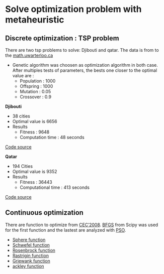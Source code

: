 # Solve optimization problem with metaheuristic

## Discrete optimization : TSP problem

There are two tsp problems to solve: Djibouti and qatar. The data is from to the [math.uwarterloo.ca](http://www.math.uwaterloo.ca/tsp/world/countries.html)
* Genetic algorithm was choosen as optimization algorithm in both case. After multiples tests of parameters, the bests one closer to the optimal value are :
   - Population : 1000
   - Offspring : 1000
   - Mutation : 0.05
   - Crossover : 0.9
   
**__Djibouti__**

- 38 cities 
- Optimal value is 6656
- Results 
   - Fitness : 9648
   - Computation time : 48 seconds
  
 [Code source]()
 
**__Qatar__**

- 194 Cities
- Optimal value is 9352
- Results
   - Fitness : 36443
   - Computational time : 413 seconds

[Code source]()

## Continuous optimization

There are function to optimize from [CEC’2008](). [BFGS](https://transp-or.epfl.ch/courses/optimization2011/slides/09-bfgs.pdf) from Scipy was used for the first function and the lastest are analyzed with [PSO](https://nathanrooy.github.io/posts/2016-08-17/simple-particle-swarm-optimization-with-python/).

*  [Sphere function](https://github.com/Sohou08/Metaheuristic_optimization_exam/tree/main/sphere)
*  [Schwefel function](https://github.com/Sohou08/Metaheuristic_optimization_exam/tree/main/schwefel)
*  [Rosenbrock function](https://github.com/Sohou08/Metaheuristic_optimization_exam/tree/main/rosenbrock)
*  [Rastrigin function](https://github.com/Sohou08/Metaheuristic_optimization_exam/tree/main/rastrigin)
*  [Griewank function](https://github.com/Sohou08/Metaheuristic_optimization_exam/tree/main/griewank)
*  [ackley function](https://github.com/Sohou08/Metaheuristic_optimization_exam/tree/main/ackley)




